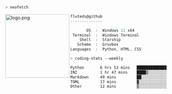 ```zsh
> neofetch
```

<!--img align="left" src="https://github.com/fluteds.png" alt="logo.png" width="200"/>-->
<img align="left" src="https://external-content.duckduckgo.com/iu/?u=https%3A%2F%2F78.media.tumblr.com%2F975fca5f82161b190efdcaa05ffbd4ec%2Ftumblr_p6q6m9TJF01x3p3jmo1_500.png&f=1&nofb=1" alt="logo.png" width="200"/>

```csharp
fluteds@github
--------------

       OS  :  Windows 11 x64
 Terminal  :  Windows Terminal
    Shell  :  Starship
   Scheme  :  Gruvbox
Languages  :  Python, HTML, CSS
```

```zsh
> coding-stats --weekly
```

<!--START_SECTION:waka-->

```txt
Python       6 hrs 53 mins   ████████████████░░░░░░░░░   64.38 %
INI          1 hr 47 mins    ████▒░░░░░░░░░░░░░░░░░░░░   16.77 %
Markdown     49 mins         ██░░░░░░░░░░░░░░░░░░░░░░░   07.65 %
TOML         17 mins         ▓░░░░░░░░░░░░░░░░░░░░░░░░   02.71 %
Other        12 mins         ▒░░░░░░░░░░░░░░░░░░░░░░░░   01.92 %
```

<!--END_SECTION:waka-->
